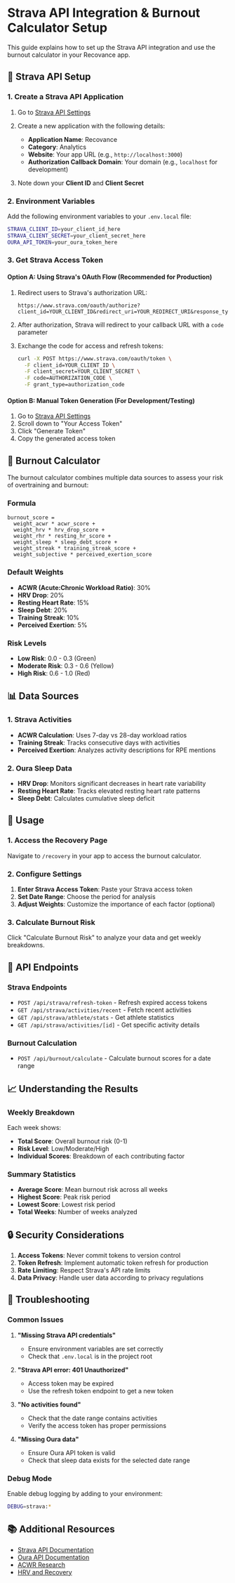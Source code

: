 # Strava API Integration & Burnout Calculator Setup

This guide explains how to set up the Strava API integration and use the burnout calculator in your Recovance app.

## 🔐 Strava API Setup

### 1. Create a Strava API Application

1. Go to [Strava API Settings](https://www.strava.com/settings/api)
2. Create a new application with the following details:

   - **Application Name**: Recovance
   - **Category**: Analytics
   - **Website**: Your app URL (e.g., `http://localhost:3000`)
   - **Authorization Callback Domain**: Your domain (e.g., `localhost` for development)

3. Note down your **Client ID** and **Client Secret**

### 2. Environment Variables

Add the following environment variables to your `.env.local` file:

```bash
STRAVA_CLIENT_ID=your_client_id_here
STRAVA_CLIENT_SECRET=your_client_secret_here
OURA_API_TOKEN=your_oura_token_here
```

### 3. Get Strava Access Token

#### Option A: Using Strava's OAuth Flow (Recommended for Production)

1. Redirect users to Strava's authorization URL:

   ```
   https://www.strava.com/oauth/authorize?client_id=YOUR_CLIENT_ID&redirect_uri=YOUR_REDIRECT_URI&response_type=code&scope=read,activity:read_all
   ```

2. After authorization, Strava will redirect to your callback URL with a `code` parameter

3. Exchange the code for access and refresh tokens:
   ```bash
   curl -X POST https://www.strava.com/oauth/token \
     -F client_id=YOUR_CLIENT_ID \
     -F client_secret=YOUR_CLIENT_SECRET \
     -F code=AUTHORIZATION_CODE \
     -F grant_type=authorization_code
   ```

#### Option B: Manual Token Generation (For Development/Testing)

1. Go to [Strava API Settings](https://www.strava.com/settings/api)
2. Scroll down to "Your Access Token"
3. Click "Generate Token"
4. Copy the generated access token

## 🧮 Burnout Calculator

The burnout calculator combines multiple data sources to assess your risk of overtraining and burnout:

### Formula

```
burnout_score =
  weight_acwr * acwr_score +
  weight_hrv * hrv_drop_score +
  weight_rhr * resting_hr_score +
  weight_sleep * sleep_debt_score +
  weight_streak * training_streak_score +
  weight_subjective * perceived_exertion_score
```

### Default Weights

- **ACWR (Acute:Chronic Workload Ratio)**: 30%
- **HRV Drop**: 20%
- **Resting Heart Rate**: 15%
- **Sleep Debt**: 20%
- **Training Streak**: 10%
- **Perceived Exertion**: 5%

### Risk Levels

- **Low Risk**: 0.0 - 0.3 (Green)
- **Moderate Risk**: 0.3 - 0.6 (Yellow)
- **High Risk**: 0.6 - 1.0 (Red)

## 📊 Data Sources

### 1. Strava Activities

- **ACWR Calculation**: Uses 7-day vs 28-day workload ratios
- **Training Streak**: Tracks consecutive days with activities
- **Perceived Exertion**: Analyzes activity descriptions for RPE mentions

### 2. Oura Sleep Data

- **HRV Drop**: Monitors significant decreases in heart rate variability
- **Resting Heart Rate**: Tracks elevated resting heart rate patterns
- **Sleep Debt**: Calculates cumulative sleep deficit

## 🚀 Usage

### 1. Access the Recovery Page

Navigate to `/recovery` in your app to access the burnout calculator.

### 2. Configure Settings

1. **Enter Strava Access Token**: Paste your Strava access token
2. **Set Date Range**: Choose the period for analysis
3. **Adjust Weights**: Customize the importance of each factor (optional)

### 3. Calculate Burnout Risk

Click "Calculate Burnout Risk" to analyze your data and get weekly breakdowns.

## 🔧 API Endpoints

### Strava Endpoints

- `POST /api/strava/refresh-token` - Refresh expired access tokens
- `GET /api/strava/activities/recent` - Fetch recent activities
- `GET /api/strava/athlete/stats` - Get athlete statistics
- `GET /api/strava/activities/[id]` - Get specific activity details

### Burnout Calculation

- `POST /api/burnout/calculate` - Calculate burnout scores for a date range

## 📈 Understanding the Results

### Weekly Breakdown

Each week shows:

- **Total Score**: Overall burnout risk (0-1)
- **Risk Level**: Low/Moderate/High
- **Individual Scores**: Breakdown of each contributing factor

### Summary Statistics

- **Average Score**: Mean burnout risk across all weeks
- **Highest Score**: Peak risk period
- **Lowest Score**: Lowest risk period
- **Total Weeks**: Number of weeks analyzed

## 🔒 Security Considerations

1. **Access Tokens**: Never commit tokens to version control
2. **Token Refresh**: Implement automatic token refresh for production
3. **Rate Limiting**: Respect Strava's API rate limits
4. **Data Privacy**: Handle user data according to privacy regulations

## 🐛 Troubleshooting

### Common Issues

1. **"Missing Strava API credentials"**

   - Ensure environment variables are set correctly
   - Check that `.env.local` is in the project root

2. **"Strava API error: 401 Unauthorized"**

   - Access token may be expired
   - Use the refresh token endpoint to get a new token

3. **"No activities found"**

   - Check that the date range contains activities
   - Verify the access token has proper permissions

4. **"Missing Oura data"**
   - Ensure Oura API token is valid
   - Check that sleep data exists for the selected date range

### Debug Mode

Enable debug logging by adding to your environment:

```bash
DEBUG=strava:*
```

## 📚 Additional Resources

- [Strava API Documentation](https://developers.strava.com/)
- [Oura API Documentation](https://cloud.ouraring.com/docs/)
- [ACWR Research](https://pubmed.ncbi.nlm.nih.gov/27127268/)
- [HRV and Recovery](https://www.frontiersin.org/articles/10.3389/fphys.2019.00645/full)
